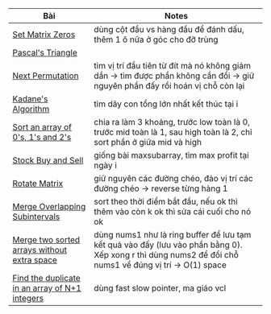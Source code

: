 | Bài                                                                                                        | Notes                                                                                                                                                   |
| ---------------------------------------------------------------------------------------------------------- | ------------------------------------------------------------------------------------------------------------------------------------------------------- |
| [Set Matrix Zeros](https://leetcode.com/problems/set-matrix-zeroes/)                                       | dùng cột đầu vs hàng đầu để đánh dấu, thêm 1 ô nữa ở góc cho đỡ trùng                                                                                   |
| [Pascal's Triangle](https://leetcode.com/problems/pascals-triangle/)                                       |                                                                                                                                                         |
| [Next Permutation](https://leetcode.com/problems/next-permutation/)                                        | tìm vị trí đầu tiên từ đít mà nó không giảm dần -> tìm được phần không cần đổi -> giữ nguyên phần đấy rồi hoán vị chỗ còn lại                           |
| [Kadane's Algorithm](https://leetcode.com/problems/maximum-subarray/)                                      | tìm dãy con tổng lớn nhất kết thúc tại i                                                                                                                |
| [Sort an array of 0's, 1's and 2's](https://leetcode.com/problems/sort-colors/submissions/1321916235/)     | chia ra làm 3 khoảng, trước low toàn là 0, trước mid toàn là 1, sau high toàn là 2, chỉ sort phần ở giữa mid và high                                    |
| [Stock Buy and Sell](https://leetcode.com/problems/best-time-to-buy-and-sell-stock/)                       | giống bài maxsubarray, tìm max profit tại ngày i                                                                                                        |
| [Rotate Matrix](https://leetcode.com/problems/rotate-image/)                                               | giữ nguyên các đường chéo, đảo vị trí các đường chéo -> reverse từng hàng 1                                                                             |
| [Merge Overlapping Subintervals](https://leetcode.com/problems/merge-intervals/)                           | sort theo thời điểm bắt đầu, nếu ok thì thêm vào còn k ok thì sửa cái cuối cho nó ok                                                                    |
| [Merge two sorted arrays without extra space](https://leetcode.com/problems/merge-sorted-array/)           | dùng nums1 như là ring buffer để lưu tạm kết quả vào đấy (lưu vào phần bằng 0). Xếp xong r thì dùng nums2 để đổi chỗ nums1 về đúng vị trí -> O(1) space |
| [Find the duplicate in an array of N+1 integers](https://leetcode.com/problems/find-the-duplicate-number/) | dùng fast slow pointer, ma giáo vcl                                                                                                                     |

